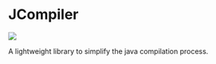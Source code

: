 # JCompiler
[![](https://jitpack.io/v/fluffydaddy/jcompiler.svg)](https://jitpack.io/#fluffydaddy/jcompiler)

A lightweight library to simplify the java compilation process.